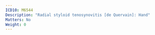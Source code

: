 ```yaml
---
ICD10: M6544
Description: "Radial styloid tenosynovitis [de Quervain]: Hand"
Matters: No
Weight: 0
---
```


